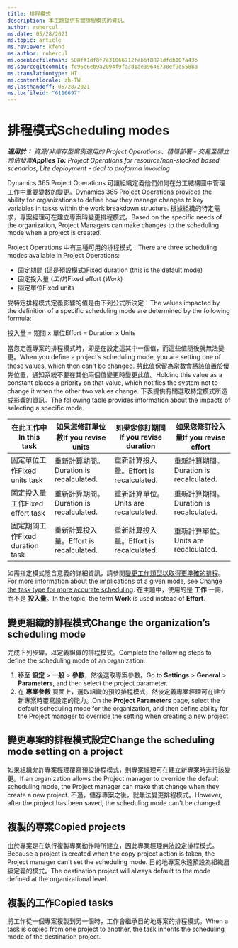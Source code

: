 ```yaml
---
title: 排程模式
description: 本主題提供有關排程模式的資訊。
author: ruhercul
ms.date: 05/28/2021
ms.topic: article
ms.reviewer: kfend
ms.author: ruhercul
ms.openlocfilehash: 508ff1df8f7e31066712fab6f8871dfdb107a43b
ms.sourcegitcommit: fc96c6eb9a2094f9fa3d1ae39646730ef9d558ba
ms.translationtype: HT
ms.contentlocale: zh-TW
ms.lasthandoff: 05/28/2021
ms.locfileid: "6116697"
---
```

# <a name="scheduling-modes"></a><span data-ttu-id="5a1b0-103">排程模式</span><span class="sxs-lookup"><span data-stu-id="5a1b0-103">Scheduling modes</span></span>

<span data-ttu-id="5a1b0-104">_**適用於：** 資源/非庫存型案例適用的 Project Operations、精簡部署 - 交易至開立預估發票_</span><span class="sxs-lookup"><span data-stu-id="5a1b0-104">_**Applies To:** Project Operations for resource/non-stocked based scenarios, Lite deployment - deal to proforma invoicing_</span></span>


<span data-ttu-id="5a1b0-105">Dynamics 365 Project Operations 可讓組織定義他們如何在分工結構圖中管理工作中重要變數的變更。</span><span class="sxs-lookup"><span data-stu-id="5a1b0-105">Dynamics 365 Project Operations provides the ability for organizations to define how they manage changes to key variables in tasks within the work breakdown structure.</span></span> <span data-ttu-id="5a1b0-106">根據組織的特定需求，專案經理可在建立專案時變更排程模式。</span><span class="sxs-lookup"><span data-stu-id="5a1b0-106">Based on the specific needs of the organization, Project Managers can make changes to the scheduling mode when a project is created.</span></span>

<span data-ttu-id="5a1b0-107">Project Operations 中有三種可用的排程模式：</span><span class="sxs-lookup"><span data-stu-id="5a1b0-107">There are three scheduling modes available in Project Operations:</span></span>

  - <span data-ttu-id="5a1b0-108">固定期間 (這是預設模式)</span><span class="sxs-lookup"><span data-stu-id="5a1b0-108">Fixed duration (this is the default mode)</span></span>
  - <span data-ttu-id="5a1b0-109">固定投入量 (*工作*)</span><span class="sxs-lookup"><span data-stu-id="5a1b0-109">Fixed effort (*Work*)</span></span>
  - <span data-ttu-id="5a1b0-110">固定單位</span><span class="sxs-lookup"><span data-stu-id="5a1b0-110">Fixed units</span></span>

<span data-ttu-id="5a1b0-111">受特定排程模式定義影響的值是由下列公式所決定：</span><span class="sxs-lookup"><span data-stu-id="5a1b0-111">The values impacted by the definition of a specific scheduling mode are determined by the following formula:</span></span>

  <span data-ttu-id="5a1b0-112">投入量 = 期間 x 單位</span><span class="sxs-lookup"><span data-stu-id="5a1b0-112">Effort  = Duration x Units</span></span>

<span data-ttu-id="5a1b0-113">當您定義專案的排程模式時，即是在設定這其中一個值，而這些值隨後就無法變更。</span><span class="sxs-lookup"><span data-stu-id="5a1b0-113">When you define a project’s scheduling mode, you are setting one of these values, which then can't be changed.</span></span> <span data-ttu-id="5a1b0-114">將此值保留為常數會將該值置於優先位置，通知系統不要在其他兩個值變更時變更此值。</span><span class="sxs-lookup"><span data-stu-id="5a1b0-114">Holding this value as a constant places a priority on that value, which notifies the system not to change it when the other two values change.</span></span> <span data-ttu-id="5a1b0-115">下表提供有關選取特定模式所造成影響的資訊。</span><span class="sxs-lookup"><span data-stu-id="5a1b0-115">The following table provides information about the impacts of selecting a specific mode.</span></span>

| <span data-ttu-id="5a1b0-116">**在此工作中**</span><span class="sxs-lookup"><span data-stu-id="5a1b0-116">**In this task**</span></span>             | <span data-ttu-id="5a1b0-117">**如果您修訂單位數**</span><span class="sxs-lookup"><span data-stu-id="5a1b0-117">**If you revise units**</span></span>   | <span data-ttu-id="5a1b0-118">**如果您修訂期間**</span><span class="sxs-lookup"><span data-stu-id="5a1b0-118">**If you revise duration**</span></span> | <span data-ttu-id="5a1b0-119">**如果您修訂投入量**</span><span class="sxs-lookup"><span data-stu-id="5a1b0-119">**If you revise effort**</span></span>  |
|----------------------|---------------------------|----------------------------|---------------------------|
| <span data-ttu-id="5a1b0-120">固定單位工作</span><span class="sxs-lookup"><span data-stu-id="5a1b0-120">Fixed units task</span></span>     | <span data-ttu-id="5a1b0-121">重新計算期間。</span><span class="sxs-lookup"><span data-stu-id="5a1b0-121">Duration is recalculated.</span></span> | <span data-ttu-id="5a1b0-122">重新計算投入量。</span><span class="sxs-lookup"><span data-stu-id="5a1b0-122">Effort is recalculated.</span></span>    | <span data-ttu-id="5a1b0-123">重新計算期間。</span><span class="sxs-lookup"><span data-stu-id="5a1b0-123">Duration is recalculated.</span></span> |
| <span data-ttu-id="5a1b0-124">固定投入量工作</span><span class="sxs-lookup"><span data-stu-id="5a1b0-124">Fixed effort task</span></span>    | <span data-ttu-id="5a1b0-125">重新計算期間。</span><span class="sxs-lookup"><span data-stu-id="5a1b0-125">Duration is recalculated.</span></span> | <span data-ttu-id="5a1b0-126">重新計算單位。</span><span class="sxs-lookup"><span data-stu-id="5a1b0-126">Units are recalculated.</span></span>    | <span data-ttu-id="5a1b0-127">重新計算期間。</span><span class="sxs-lookup"><span data-stu-id="5a1b0-127">Duration is recalculated.</span></span> |
| <span data-ttu-id="5a1b0-128">固定期間工作</span><span class="sxs-lookup"><span data-stu-id="5a1b0-128">Fixed duration task</span></span>  | <span data-ttu-id="5a1b0-129">重新計算投入量。</span><span class="sxs-lookup"><span data-stu-id="5a1b0-129">Effort is recalculated.</span></span>   | <span data-ttu-id="5a1b0-130">重新計算投入量。</span><span class="sxs-lookup"><span data-stu-id="5a1b0-130">Effort is recalculated.</span></span>    | <span data-ttu-id="5a1b0-131">重新計算單位。</span><span class="sxs-lookup"><span data-stu-id="5a1b0-131">Units are recalculated.</span></span>   |

<span data-ttu-id="5a1b0-132">如需指定模式隱含意義的詳細資訊，請參閱[變更工作類型以取得更準確的排程](https://support.microsoft.com/en-us/office/change-the-task-type-for-more-accurate-scheduling-b0b969ad-45bc-4e9e-8967-435587548a72)。</span><span class="sxs-lookup"><span data-stu-id="5a1b0-132">For more information about the implications of a given mode, see [Change the task type for more accurate scheduling](https://support.microsoft.com/en-us/office/change-the-task-type-for-more-accurate-scheduling-b0b969ad-45bc-4e9e-8967-435587548a72).</span></span> <span data-ttu-id="5a1b0-133">在主題中，使用的是 **工作** 一詞，而不是 **投入量**。</span><span class="sxs-lookup"><span data-stu-id="5a1b0-133">In the topic, the term **Work** is used instead of **Effort**.</span></span>

## <a name="change-the-organizations-scheduling-mode"></a><span data-ttu-id="5a1b0-134">變更組織的排程模式</span><span class="sxs-lookup"><span data-stu-id="5a1b0-134">Change the organization’s scheduling mode</span></span>

<span data-ttu-id="5a1b0-135">完成下列步驟，以定義組織的排程模式。</span><span class="sxs-lookup"><span data-stu-id="5a1b0-135">Complete the following steps to define the scheduling mode of an organization.</span></span>

1. <span data-ttu-id="5a1b0-136">移至 **設定** \> **一般** \> **參數**，然後選取專案參數。</span><span class="sxs-lookup"><span data-stu-id="5a1b0-136">Go to **Settings** \> **General** \> **Parameters**, and then select the project parameter.</span></span> 
2. <span data-ttu-id="5a1b0-137">在 **專案參數** 頁面上，選取組織的預設排程模式，然後定義專案經理可在建立新專案時覆寫設定的能力。</span><span class="sxs-lookup"><span data-stu-id="5a1b0-137">On the **Project Parameters** page, select the default scheduling mode for the organization, and then define ability for the Project manager to override the setting when creating a new project.</span></span>

## <a name="change-the-scheduling-mode-setting-on-a-project"></a><span data-ttu-id="5a1b0-138">變更專案的排程模式設定</span><span class="sxs-lookup"><span data-stu-id="5a1b0-138">Change the scheduling mode setting on a project</span></span>

<span data-ttu-id="5a1b0-139">如果組織允許專案經理覆寫預設排程模式，則專案經理可在建立新專案時進行該變更。</span><span class="sxs-lookup"><span data-stu-id="5a1b0-139">If an organization allows the Project manager to override the default scheduling mode, the Project manager can make that change when they create a new project.</span></span> <span data-ttu-id="5a1b0-140">不過，儲存專案之後，就無法變更排程模式。</span><span class="sxs-lookup"><span data-stu-id="5a1b0-140">However, after the project has been saved, the scheduling mode can't be changed.</span></span>

## <a name="copied-projects"></a><span data-ttu-id="5a1b0-141">複製的專案</span><span class="sxs-lookup"><span data-stu-id="5a1b0-141">Copied projects</span></span>

<span data-ttu-id="5a1b0-142">由於專案是在執行複製專案動作時所建立，因此專案經理無法設定排程模式。</span><span class="sxs-lookup"><span data-stu-id="5a1b0-142">Because a project is created when the copy project action is taken, the Project manager can't set the scheduling mode.</span></span> <span data-ttu-id="5a1b0-143">目的地專案永遠預設為組織層級定義的模式。</span><span class="sxs-lookup"><span data-stu-id="5a1b0-143">The destination project will always default to the mode defined at the organizational level.</span></span>

## <a name="copied-tasks"></a><span data-ttu-id="5a1b0-144">複製的工作</span><span class="sxs-lookup"><span data-stu-id="5a1b0-144">Copied tasks</span></span>

<span data-ttu-id="5a1b0-145">將工作從一個專案複製到另一個時，工作會繼承目的地專案的排程模式。</span><span class="sxs-lookup"><span data-stu-id="5a1b0-145">When a task is copied from one project to another, the task inherits the scheduling mode of the destination project.</span></span>
